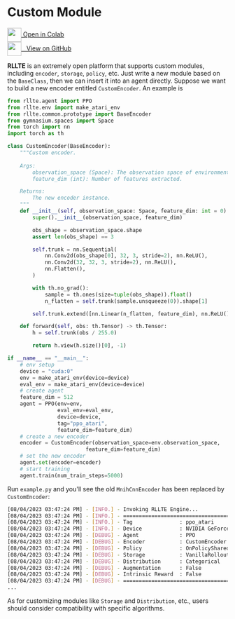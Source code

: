 # Custom Module

<div class="badge">
<a href="https://colab.research.google.com/github/RLE-Foundation/rllte/blob/main/examples/custom_module.ipynb">
<img src="../../../assets/images/colab-logo.svg" style="height: 32px; vertical-align:middle;">
Open in Colab
</a>
</div>

<div class="badge">
<a href="https://github.com/RLE-Foundation/rllte/blob/main/examples/custom_module.ipynb">
<img src="../../../assets/images/github-logo.svg" style="height: 32px; vertical-align:middle;">
&nbsp;&nbsp;View on GitHub
</a>
</div>

**RLLTE** is an extremely open platform that supports custom modules, including `encoder`, `storage`, `policy`, etc. Just write a new module based on the `BaseClass`, then we can insert it into an agent directly. Suppose we want to build a new encoder entitled `CustomEncoder`. An example is
```py title="example.py"
from rllte.agent import PPO
from rllte.env import make_atari_env
from rllte.common.prototype import BaseEncoder
from gymnasium.spaces import Space
from torch import nn
import torch as th

class CustomEncoder(BaseEncoder):
    """Custom encoder.
    
    Args:
        observation_space (Space): The observation space of environment.
        feature_dim (int): Number of features extracted.

    Returns:
        The new encoder instance.
    """
    def __init__(self, observation_space: Space, feature_dim: int = 0) -> None:
        super().__init__(observation_space, feature_dim)

        obs_shape = observation_space.shape
        assert len(obs_shape) == 3

        self.trunk = nn.Sequential(
            nn.Conv2d(obs_shape[0], 32, 3, stride=2), nn.ReLU(),
            nn.Conv2d(32, 32, 3, stride=2), nn.ReLU(),
            nn.Flatten(),
        )

        with th.no_grad():
            sample = th.ones(size=tuple(obs_shape)).float()
            n_flatten = self.trunk(sample.unsqueeze(0)).shape[1]

        self.trunk.extend([nn.Linear(n_flatten, feature_dim), nn.ReLU()])

    def forward(self, obs: th.Tensor) -> th.Tensor:
        h = self.trunk(obs / 255.0)

        return h.view(h.size()[0], -1)

if __name__ == "__main__":
    # env setup
    device = "cuda:0"
    env = make_atari_env(device=device)
    eval_env = make_atari_env(device=device)
    # create agent
    feature_dim = 512
    agent = PPO(env=env, 
                eval_env=eval_env, 
                device=device,
                tag="ppo_atari",
                feature_dim=feature_dim)
    # create a new encoder
    encoder = CustomEncoder(observation_space=env.observation_space, 
                         feature_dim=feature_dim)
    # set the new encoder
    agent.set(encoder=encoder)
    # start training
    agent.train(num_train_steps=5000)
```
Run `example.py` and you'll see the old `MnihCnnEncoder` has been replaced by `CustomEncoder`:
``` sh
[08/04/2023 03:47:24 PM] - [INFO.] - Invoking RLLTE Engine...
[08/04/2023 03:47:24 PM] - [INFO.] - ================================================================================
[08/04/2023 03:47:24 PM] - [INFO.] - Tag               : ppo_atari
[08/04/2023 03:47:24 PM] - [INFO.] - Device            : NVIDIA GeForce RTX 3090
[08/04/2023 03:47:24 PM] - [DEBUG] - Agent             : PPO
[08/04/2023 03:47:24 PM] - [DEBUG] - Encoder           : CustomEncoder
[08/04/2023 03:47:24 PM] - [DEBUG] - Policy            : OnPolicySharedActorCritic
[08/04/2023 03:47:24 PM] - [DEBUG] - Storage           : VanillaRolloutStorage
[08/04/2023 03:47:24 PM] - [DEBUG] - Distribution      : Categorical
[08/04/2023 03:47:24 PM] - [DEBUG] - Augmentation      : False
[08/04/2023 03:47:24 PM] - [DEBUG] - Intrinsic Reward  : False
[08/04/2023 03:47:24 PM] - [DEBUG] - ================================================================================
...
```
As for customizing modules like `Storage` and `Distribution`, etc., users should consider compatibility with specific algorithms.